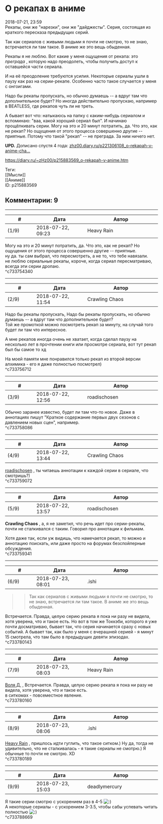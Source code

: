 О рекапах в аниме
=================

  
2018-07-21, 23:59  
 Рекапы, они же "нарезки", они же "дайджесты". Серия, состоящая из краткого пересказа предыдущих серий.   
   
 Так как сериалов с живыми людьми я почти не смотрю, то не знаю, встречается ли там такое. В аниме же это вещь обыденная.   
   
 Рекапы я не люблю. Вот какие у меня ощущения от рекапа: это  *преграда*  , которую надо преодолеть, чтобы получить доступ к оставшейся части сериала.   
   
 И на её преодоление требуются усилия. Некоторые сериалы ушли в паузу как раз на серии-рекапе. Особенно часто такое случается у меня с онгоигами.   
   
 Надо бы рекапы пропускать, но обычно думаешь -- а вдруг там что дополнительное будет? Но иногда действительно пропускаю, например в BEATLESS, где рекапов чуть ли не треть.   
   
 А бывает вот что: натыкаюсь на папку с каким-нибудь сериалом и вспоминаю: "ваа, какой хороший сериал был". И начинаю прощёлкивать серии. Могу на это и 20 минут потратить, да. Что это, как не рекап? Но ощущения от этого процесса совершенно другие -- приятные. Потому что такой "рекап" -- не преграда. За ним ничего нет.   
   
  **UPD.**  Дописано спустя 4 года:  [zhz00.diary.ru/p221306108\_o-rekapah-v-anime-cha...](О%20рекапах%20в%20аниме,%20часть%202)    
  
<https://diary.ru/~zHz00/p215883569_o-rekapah-v-anime.htm>  
  
Теги:  
[[Мысли]]  
[[Аниме]]  
ID: p215883569  


Комментарии: 9
--------------

  


---



|         #         |              Дата              |                     Автор                     |           ID           |
| --- | --- | --- | --- |
| (1/9) | 2018-07-22, 09:23 | Heavy Rain | c733754340 |

  
  Могу на это и 20 минут потратить, да. Что это, как не рекап? Но ощущения от этого процесса совершенно другие -- приятные.    
 ну да. ты сам выбрал, что пересмотреть, а не то, что тебе навязали.   
 не люблю сериальные рекапы, короче, когда сериал пересматриваю, всегда эти серии дропаю.   
 ^c733754340

---



|         #         |              Дата              |                     Автор                     |           ID           |
| --- | --- | --- | --- |
| (2/9) | 2018-07-22, 11:54 | Crawling Chaos | c733756712 |

  
    
 Надо бы рекапы пропускать,   Надо бы рекапы пропускать, но обычно думаешь -- а вдруг там что дополнительное будет?    
 Той же промоткой можно посмотреть рекап за минуту, на случай того будет ли там что интересное.   
   
 А мне рекапов иногда очень не хватает, когда сделал паузу на несколько лет в прочтении книги или просмотре сериала, вот тут рекап был бы самое то хд   
   
 На моей памяти мне понравился только рекап из второй версии алхимика - его я даже полностью посмотрел)   
 ^c733756712

---



|         #         |              Дата              |                     Автор                     |           ID           |
| --- | --- | --- | --- |
| (3/9) | 2018-07-22, 12:56 | roadischosen | c733758086 |

  
 Обычно заранее известно, будет ли там что-то новое. Даже в аннотациях пишут "Краткое содержание первых двух сезонов с давлением новых сцен", например.   
 ^c733758086

---



|         #         |              Дата              |                     Автор                     |           ID           |
| --- | --- | --- | --- |
| (4/9) | 2018-07-22, 13:44 | Crawling Chaos | c733759072 |

  
  [roadischosen](http://roadischosen.diary.ru)  , ты читаешь аннотации к каждой серии в сериале, что смотришь?)   
 ^c733759072

---



|         #         |              Дата              |                     Автор                     |           ID           |
| --- | --- | --- | --- |
| (5/9) | 2018-07-22, 13:57 | roadischosen | c733759341 |

  
  **Crawling Chaos**  , а, я не заметил, что речь идет про серии-рекапы, почти не сталкивался с таким. Говорил про аннотации к фильмам.   
   
 Хотя даже так, если уж видишь, что намечается рекап, то можно и аннотацию поискать, или даже просто на форумах безспойлерные обсуждения.   
 ^c733759341

---



|         #         |              Дата              |                     Автор                     |           ID           |
| --- | --- | --- | --- |
| (6/9) | 2018-07-23, 08:01 | .ishi | c733780143 |

  
 >>Так как сериалов с живыми людьми я почти не смотрю, то не знаю, встречается ли там такое. В аниме же это вещь обыденная.   
   
 Встречается. Правда, целую серию рекапа я пока ни разу не видела, хотя уверена, что и такое есть. Но вот в том же Токкэби, которого я уже почти досматриваю, бывает так, что серия начинается сразу с новых событий. А бывает так, как было у меня с вчерашней серией - я минут 15 смотрела, что там было в предыдущих девяти эпизодах.   
 ^c733780143

---



|         #         |              Дата              |                     Автор                     |           ID           |
| --- | --- | --- | --- |
| (7/9) | 2018-07-23, 08:03 | Heavy Rain | c733780160 |

  
  [Воля Д.](http://willD.diary.ru "Лыбродыбро.")  ,  Встречается. Правда, целую серию рекапа я пока ни разу не видела, хотя уверена, что и такое есть.    
 в ситкомах - повсеместное явление.   
 ^c733780160

---



|         #         |              Дата              |                     Автор                     |           ID           |
| --- | --- | --- | --- |
| (8/9) | 2018-07-23, 08:06 | .ishi | c733780189 |

  
  [Heavy Rain](http://kogacz.diary.ru "dear j ournal")  , пришлось идти гуглить, что такое ситком.) Ну да, тогда не удивительно, что не сталкивалась - я такие сериалы не смотрю.) Я обычные то почти не смотрю. XD   
 ^c733780189

---



|         #         |              Дата              |                     Автор                     |           ID           |
| --- | --- | --- | --- |
| (9/9) | 2018-07-23, 15:03 | deadlymercury | c733788669 |

  
 Я такие серии смотрю с ускорением раз в 4-5 ![:)](http://static.diary.ru/picture/3.gif)   
 А некоторые сериалы - с ускорением 3-3.5, чтобы сабы успевать читать полностью ![:)](http://static.diary.ru/picture/3.gif)   
 ^c733788669